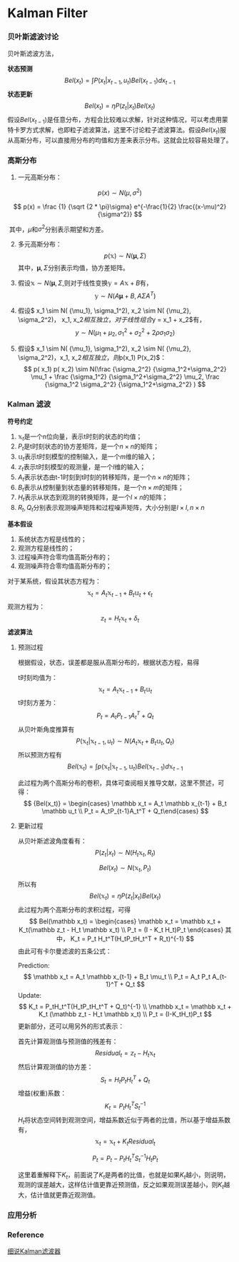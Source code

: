 # Kalman Filter 

### 贝叶斯滤波讨论

贝叶斯滤波方法，

**状态预测**
$$
Bel(x_t) = \int P(x_t| x_{t-1}, u_t) Bel(x_{t-1}) dx_{t-1}
$$
**状态更新**
$$
Bel(x_t) = \eta P(z_t|x_t) Bel(x_t)
$$
假设$Bel(x_{t-1})$是任意分布，方程会比较难以求解，针对这种情况，可以考虑用蒙特卡罗方式求解，也即粒子滤波算法，这里不讨论粒子滤波算法。假设$Bel(x_t)$服从高斯分布，可以直接用分布的均值和方差来表示分布。这就会比较容易处理了。

### 高斯分布

1. 一元高斯分布：

$$
p(x) \sim N(\mu, \sigma^2)
$$

$$
p(x)  = \frac {1} {\sqrt {2 * \pi}\sigma} e^{-\frac{1}{2} \frac{(x-\mu)^2}{\sigma^2}}
$$

​	其中，$\mu$和$\sigma^2$分别表示期望和方差。

2. 多元高斯分布：
   $$
   p(\mathbb x) \sim N( \boldsymbol {\mu}, \Sigma)
   $$
   其中，$\boldsymbol{\mu}, \Sigma$分别表示均值，协方差矩阵。

3. 假设$\mathbb x \sim N(\boldsymbol{\mu}, \Sigma$,则对于线性变换$\mathbb y =A \mathbb x+B$有，
   $$
   \mathbb y\sim N(A \boldsymbol{\mu} + B, A\Sigma A^T)
   $$

4. 假设$ x_1 \sim N( {\mu_1}, \sigma_1^2),  x_2 \sim N( {\mu_2}, \sigma_2^2)$，$ x_1,  x_2$相互独立，对于线性组合$y =  x_1 +  x_2$有，
   $$
   y \sim N( {\mu_1} + {\mu_2}, \sigma_1^2 + \sigma_2^2 + 2\rho\sigma_1\sigma_2)
   $$

5. 假设$ x_1 \sim N( {\mu_1}, \sigma_1^2),  x_2 \sim N( {\mu_2}, \sigma_2^2)$，$x_1, x_2$相互独立，则$p(x_1) P(x_2)$：
   $$
   p( x_1) p( x_2) \sim N(\frac {\sigma_2^2} {\sigma_1^2+\sigma_2^2} \mu_1 + \frac {\sigma_1^2} {\sigma_1^2+\sigma_2^2} \mu_2, \frac {\sigma_1^2 \sigma_2^2} {\sigma_1^2+\sigma_2^2} )
   $$



### Kalman 滤波

**符号约定**

1. $\mathbb x_t$是一个n位向量，表示t时刻的状态的均值；
2. $P_t$是t时刻状态的协方差矩阵，是一个$n \times n$的矩阵；
3. $\mathbb u_t$表示t时刻模型的控制输入，是一个$m$维的输入；
4. $\mathbb z_t$表示t时刻模型的观测量，是一个$l$维的输入；
5. $A_t$表示状态由t-1时刻到t时刻的转移矩阵，是一个$n \times n$的矩阵；
6. $B_t$表示从控制量到状态量的转移矩阵，是一个$n \times m$的矩阵；
7. $H_t$表示从状态到观测的转换矩阵，是一个$l \times n$的矩阵；
8. $R_t, Q_t$分别表示观测噪声矩阵和过程噪声矩阵，大小分别是$l \times l, n \times n$

**基本假设**

1. 系统状态方程是线性的；
2. 观测方程是线性的；
3. 过程噪声符合零均值高斯分布的；
4. 观测噪声符合零均值高斯分布的；

对于某系统，假设其状态方程为：
$$
\mathbb x_t = A_t \mathbb x_{t-1} + B_t \mathbb u_t + \epsilon_t
$$
观测方程为：
$$
\mathbb z_t = H_t \mathbb x_t + \delta_t
$$
**滤波算法**

1. 预测过程

   根据假设，状态，误差都是服从高斯分布的，根据状态方程，易得

   t时刻均值为：
   $$
   \mathbb x_t = A_t \mathbb x_{t-1} + B_t \mathbb u_t
   $$
   t时刻方差为：
   $$
   P_t = A_t P_{t-1} A_t^T + Q_t
   $$
   从贝叶斯角度推算有
   $$
   P(\mathbb x_t| \mathbb x_{t-1}, u_t) \sim N(A_t \mathbb x_t + B_t \mathbb u_t, Q_t)
   $$
   所以预测方程有
   $$
    {Bel(\mathbb x_t)} = \int p(\mathbb x_t | \mathbb x_{t-1}, \mathbb u_t) Bel(\mathbb x_{t-1}) d\mathbb x_{t-1}
   $$

   此过程为两个高斯分布的卷积，具体可查阅相关推导文献，这里不赘述，可得：
   $$
   {Bel(x_t)} = \begin{cases} 
   \mathbb x_t = A_t \mathbb x_{t-1} + B_t \mathbb u_t  \\
    P_t = A_tP_{t-1}A_t^T + Q_t\end{cases} 
   $$

2. 更新过程

   从贝叶斯滤波角度看有：
   $$
   P(z_t|x_t) \sim N(H_t \mathbb x_t, R_t)
   $$

   $$
   Bel(x_t) \sim N(\mathbb x_t, P_t)
   $$

   所以有
   $$
   Bel(\mathbb x_t) = \eta P(z_t|x_t) Bel(x_t)
   $$
   此过程为两个高斯分布的求积过程，可得
   $$
   Bel(\mathbb x_t) = \begin{cases}
   \mathbb x_t = \mathbb x_t + K_t(\mathbb z_t - H_t \mathbb x_t) \\
   P_t = (I - K_t H_t)P_t
   \end{cases}
   其中， K_t = P_t H_t^T(H_tP_tH_t^T + R_t)^{-1}
   $$
   由此可有卡尔曼滤波的五条公式：

   Prediction:
   $$
   \mathbb x_t = A_t \mathbb x_{t-1} + B_t \mu_t \\
   P_t = A_t P_t A_{t-1}^T + Q_t
   $$
   Update:
   $$
   K_t = P_tH_t^T(H_tP_tH_t^T + Q_t)^{-1} \\
   \mathbb x_t = \mathbb x_t + K_t (\mathbb z_t - H_t \mathbb x_t) \\
   P_t = (I-K_tH_t)P_t
   $$
   更新部分，还可以用另外的形式表示：

   首先计算观测值与预测值的残差有：
   $$
   Residual_t = \mathbb z_t - H_t \mathbb x_t
   $$
   然后计算观测值的协方差：
   $$
   S_t = H_tP_tH_t^T + Q_t
   $$
   增益(权重)系数：
   $$
   K_t = P_t H_t^T S_t^{-1}
   $$
   $H_t$将状态空间转到观测空间，增益系数近似于两者的比值，所以基于增益系数有，
   $$
   \mathbb x_t = \mathbb x_t + K_t Residual_t
   $$

   $$
   P_t = P_t - P_t H_t^T S_t^{-1}H_t P_t
   $$

   这里着重解释下$K_t$，前面说了$K_t$是两者的比值，也就是如果$K_t$越小，则说明，观测的误差越大，这样估计值更靠近预测值，反之如果观测误差越小，则$K_t$越大，估计值就更靠近观测值。

### 应用分析



### Reference

[细说Kalman滤波器](https://www.cnblogs.com/ycwang16/p/5999034.html)